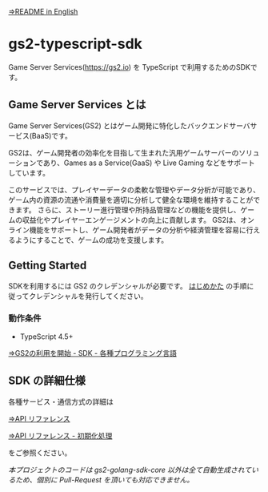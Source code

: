 [⇒README in English](README-en.md)

# gs2-typescript-sdk

Game Server Services(https://gs2.io) を TypeScript で利用するためのSDKです。

## Game Server Services とは

Game Server Services(GS2) とはゲーム開発に特化したバックエンドサーバサービス(BaaS)です。

GS2は、ゲーム開発者の効率化を目指して生まれた汎用ゲームサーバーのソリューションであり、Games as a Service(GaaS) や Live Gaming などをサポートしています。

このサービスでは、プレイヤーデータの柔軟な管理やデータ分析が可能であり、ゲーム内の資源の流通や消費量を適切に分析して健全な環境を維持することができます。
さらに、ストーリー進行管理や所持品管理などの機能を提供し、ゲームの収益化やプレイヤーエンゲージメントの向上に貢献します。
GS2は、オンライン機能をサポートし、ゲーム開発者がデータの分析や経済管理を容易に行えるようにすることで、ゲームの成功を支援します。

## Getting Started

SDKを利用するには GS2 のクレデンシャルが必要です。
[はじめかた](https://app.gs2.io/docs/index.html?java#get-start) の手順に従ってクレデンシャルを発行してください。

### 動作条件

- TypeScript 4.5+

[⇒GS2の利用を開始 - SDK - 各種プログラミング言語](https://docs.gs2.io/ja/get_start/#%E5%90%84%E7%A8%AE%E3%83%97%E3%83%AD%E3%82%B0%E3%83%A9%E3%83%9F%E3%83%B3%E3%82%B0%E8%A8%80%E8%AA%9E)

## SDK の詳細仕様

各種サービス・通信方式の詳細は

 [⇒API リファレンス](https://docs.gs2.io/ja/api_reference/)

 [⇒API リファレンス - 初期化処理](https://docs.gs2.io/ja/api_reference/initialize/)
 
をご参照ください。

*本プロジェクトのコードは gs2-golang-sdk-core 以外は全て自動生成されているため、個別に Pull-Request を頂いても対応できません。*

